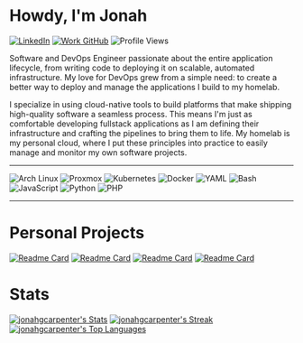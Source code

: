 <h1 align="left">Howdy, I'm Jonah</h1>

<p align="left">
  <a href="https://www.linkedin.com/in/jonah-carpenter-aa2644264/"><img src="https://img.shields.io/badge/LinkedIn-0A66C2?style=for-the-badge&logo=linkedin&logoColor=white" alt="LinkedIn"/></a>
  <a href="https://github.com/jcarpenter-uam"><img src="https://img.shields.io/badge/Work_GitHub-333?style=for-the-badge&logo=github&logoColor=white" alt="Work GitHub"/></a>
  <img alt="Profile Views" src="https://komarev.com/ghpvc/?username=jonahgcarpenter&style=for-the-badge"/>
</p>

<p align="left">
Software and DevOps Engineer passionate about the entire application lifecycle, from writing code to deploying it on scalable, automated infrastructure. My love for DevOps grew from a simple need: to create a better way to deploy and manage the applications I build to my homelab.

I specialize in using cloud-native tools to build platforms that make shipping high-quality software a seamless process. This means I'm just as comfortable developing fullstack applications as I am defining their infrastructure and crafting the pipelines to bring them to life. My homelab is my personal cloud, where I put these principles into practice to easily manage and monitor my own software projects.
</p>

---

<p align="left">
  <img src="https://img.shields.io/badge/Arch_Linux-1793D1?style=for-the-badge&logo=arch-linux&logoColor=white" alt="Arch Linux"/>
  <img src="https://img.shields.io/badge/Proxmox-E57000?style=for-the-badge&logo=proxmox&logoColor=white" alt="Proxmox"/>
  <img src="https://img.shields.io/badge/Kubernetes-326CE5?style=for-the-badge&logo=kubernetes&logoColor=white" alt="Kubernetes"/>
  <img src="https://img.shields.io/badge/Docker-2496ED?style=for-the-badge&logo=docker&logoColor=white" alt="Docker"/>
  <img src="https://img.shields.io/badge/YAML-CB171E?style=for-the-badge&logo=yaml&logoColor=white" alt="YAML"/>
  <img src="https://img.shields.io/badge/Bash-4EAA25?style=for-the-badge&logo=gnubash&logoColor=white" alt="Bash"/>
  <img src="https://img.shields.io/badge/JavaScript-F7DF1E?style=for-the-badge&logo=javascript&logoColor=black" alt="JavaScript"/>
  <img src="https://img.shields.io/badge/Python-3776AB?style=for-the-badge&logo=python&logoColor=white" alt="Python"/>
  <img src="https://img.shields.io/badge/PHP-777BB4?style=for-the-badge&logo=php&logoColor=white" alt="PHP"/>
</p>

---

# Personal Projects

[![Readme Card](https://github-readme-stats.vercel.app/api/pin/?username=jonahgcarpenter&repo=homelab-oswald&theme=tokyonight)](https://github.com/jonahgcarpenter/homelab-oswald)
[![Readme Card](https://github-readme-stats.vercel.app/api/pin/?username=jonahgcarpenter&repo=joney-bot&theme=tokyonight)](https://github.com/jonahgcarpenter/joney-bot)
[![Readme Card](https://github-readme-stats.vercel.app/api/pin/?username=jonahgcarpenter&repo=aprilslilpugs&theme=tokyonight)](https://github.com/jonahgcarpenter/aprilslilpugs)
[![Readme Card](https://github-readme-stats.vercel.app/api/pin/?username=jonahgcarpenter&repo=homelab-jarvis&theme=tokyonight)](https://github.com/jonahgcarpenter/homelab-jarvis)

# Stats

[![jonahgcarpenter's Stats](https://github-readme-stats.vercel.app/api?username=jonahgcarpenter&theme=tokyonight&show_icons=true&hide_border=true&count_private=true)](https://github.com/jonahgcarpenter)
[![jonahgcarpenter's Streak](https://github-readme-streak-stats.herokuapp.com/?user=jonahgcarpenter&theme=tokyonight&hide_border=true)](https://github.com/jonahgcarpenter)
[![jonahgcarpenter's Top Languages](https://github-readme-stats.vercel.app/api/top-langs/?username=jonahgcarpenter&theme=tokyonight&show_icons=true&hide_border=true&layout=compact&hide=HTML,CSS)](https://github.com/jonahgcarpenter)
